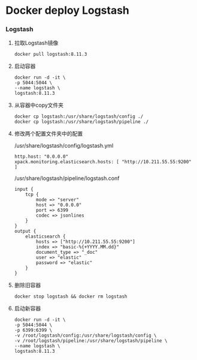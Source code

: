 # Docker deploy Logstash

### Logstash

1. 拉取Logstash镜像

   ```shell
   docker pull logstash:8.11.3
   ```

2. 启动容器

   ```shell
   docker run -d -it \
   -p 5044:5044 \
   --name logstash \
   logstash:8.11.3
   ```

3. 从容器中copy文件夹

   ```shell
   docker cp logstash:/usr/share/logstash/config ./
   docker cp logstash:/usr/share/logstash/pipeline ./
   ```

4. 修改两个配置文件夹中的配置

   /usr/share/logstash/config/logstash.yml

   ```shell
   http.host: "0.0.0.0"
   xpack.monitoring.elasticsearch.hosts: [ "http://10.211.55.55:9200" ]
   ```

   /usr/share/logstash/pipeline/logstash.conf

   ```shell
   input {
       tcp {
           mode => "server"
           host => "0.0.0.0"
           port => 6399
           codec => jsonlines
       }
   }
   output {
       elasticsearch {
           hosts => ["http://10.211.55.55:9200"]
           index => "basic-%{+YYYY.MM.dd}"
           document_type => "_doc"
           user => "elastic"
           password => "elastic"
       }
   }
   ```

5. 删除旧容器

   ```shell
   docker stop logstash && docker rm logstash
   ```

6. 启动新容器

   ```shell
   docker run -d -it \
   -p 5044:5044 \
   -p 6399:6399 \
   -v /root/logstash/config:/usr/share/logstash/config \
   -v /root/logstash/pipeline:/usr/share/logstash/pipeline \
   --name logstash \
   logstash:8.11.3
   ```